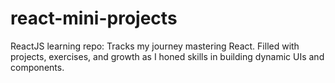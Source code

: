 # react-mini-projects
ReactJS learning repo: Tracks my journey mastering React. Filled with projects, exercises, and growth as I honed skills in building dynamic UIs and components.
